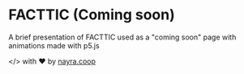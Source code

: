 # FACTTIC (Coming soon)

A brief presentation of FACTTIC used as a "coming soon" page with animations made with p5.js

</> with ♥ by [nayra.coop](https://nayra.coop)
